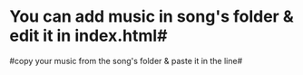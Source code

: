 # You can add music in song's folder & edit it in index.html#
 <audio autoplay loop>
      <source src="Songs/Perfect Ed Sheeran-(PagalSongs.Com.IN).mp3" type="audio/mp3">
    </audio>
    #copy your music from the song's folder & paste it in the <source> line#